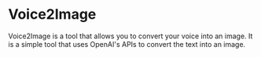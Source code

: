 # Voice2Image
Voice2Image is a tool that allows you to convert your voice into an image. It is a simple tool that uses OpenAI's APIs to convert the text into an image.